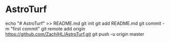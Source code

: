 # AstroTurf 
echo "# AstroTurf" >> README.md
git init
git add README.md
git commit -m "first commit"
git remote add origin https://github.com/ZachIHL/AstroTurf.git
git push -u origin master
